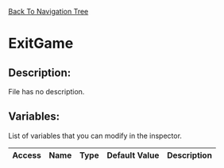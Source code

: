 [Back To Navigation Tree](https://wesleywh.github.io/GameDevRepo/docs/navigation.html)
# ExitGame

## Description:
File has no description.

## Variables:
List of variables that you can modify in the inspector.

|Access|Name|Type|Default Value|Description|
|---|---|---|---|---|
